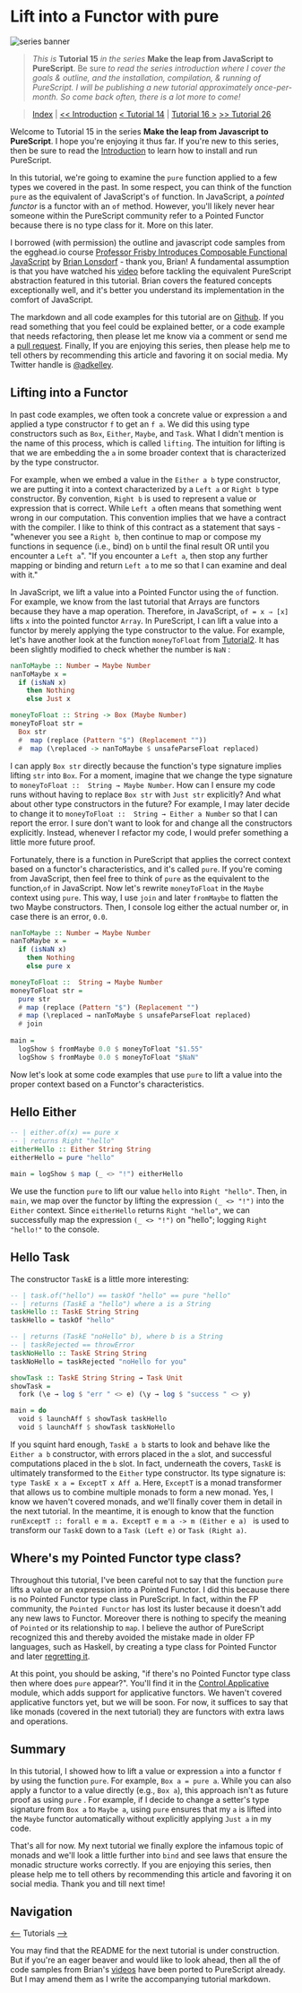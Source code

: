 # Lift into a Functor with pure
![series banner](../resources/glitched-abstract.jpg)

> *This is* **Tutorial 15** *in the series* **Make the leap from JavaScript to PureScript**. Be sure
> *to read the series introduction where I cover the goals & outline, and the installation,*
> *compilation, & running of PureScript. I will be publishing a new tutorial approximately*
> *once-per-month. So come back often, there is a lot more to come!*

> [Index](https://github.com/adkelley/javascript-to-purescript/tree/master/index.md) | [<< Introduction](https://github.com/adkelley/javascript-to-purescript) [< Tutorial 14](https://github.com/adkelley/javascript-to-purescript/tree/master/tut14) | [Tutorial 16 >](https://github.com/adkelley/javascript-to-purescript/tree/master/tut16) [>> Tutorial 26](https://github.com/adkelley/javascript-to-purescript/tree/master/tut26)

Welcome to Tutorial 15 in the series **Make the leap from Javascript to PureScript**.  I hope you're enjoying it thus far.  If you're new to this series, then be sure to read the [Introduction](https://github.com/adkelley/javascript-to-purescript) to learn how to install and run PureScript.

In this tutorial, we're going to examine the `pure` function applied to a few types we covered in the past.  In some respect, you can think of the function `pure` as the equivalent of JavaScript's `of` function. In JavaScript, a *pointed functor* is a functor with an `of` method.  However, you'll likely never hear someone within the PureScript community refer to a Pointed Functor because there is no type class for it.  More on this later.

I borrowed (with permission) the outline and javascript code samples from the egghead.io course [Professor Frisby Introduces Composable Functional JavaScript](https://egghead.io/courses/professor-frisby-introduces-composable-functional-javascript) by
[Brian Lonsdorf](https://github.com/DrBoolean) - thank you, Brian! A fundamental assumption is that you have watched his [video](https://egghead.io/lessons/javascript-lifting-into-a-pointed-functor) before tackling the equivalent PureScript abstraction featured in this tutorial.  Brian covers the featured concepts exceptionally well, and it's better you understand its implementation in the comfort of JavaScript.

The markdown and all code examples for this tutorial are on [Github](https://github.com/adkelley/javascript-to-purescript/tree/master/tut15).  If you read something that you feel could be explained better, or a code example that needs refactoring, then please let me know via a comment or send me a [pull request](https://github.com/adkelley/javascript-to-purescript/tree/master/tut14).  Finally, If you are enjoying this series, then please help me to tell others by recommending this article and favoring it on social media.  My Twitter handle is [@adkelley](https://twitter.com/adkelley).

## Lifting into a Functor
In past code examples, we often took a concrete value or expression `a` and applied a type constructor `f` to get an `f a`.   We did this using type constructors such as `Box`, `Either`, `Maybe`, and `Task`.  What I didn't mention is the name of this process, which is called `lifting`. The intuition for lifting is that we are embedding the `a` in some broader context that is characterized by the type constructor.   

For example, when we embed a value in the `Either a b` type constructor, we are putting it into a context characterized by a `Left a` or `Right b` type constructor.  By convention, `Right b` is used to represent a value or expression that is correct.  While `Left a`  often means that something went wrong in our computation.  This convention implies that we have a contract with the compiler.  I like to think of this contract as a statement that says - "whenever you see a `Right b`, then continue to map or compose my functions in sequence (i.e., bind) on `b` until the final result OR until you encounter a `Left a`".  "If you encounter a `Left a`, then stop any further mapping or binding and return `Left a` to me so that I can examine and deal with it."

In JavaScript, we lift a value into a Pointed Functor using the `of` function.  For example, we know from the last tutorial that Arrays are functors because they have a map operation.  Therefore, in JavaScript, `of = x ⇒ [x] ` lifts `x` into the pointed functor `Array`.  In PureScript, I can lift a value into a functor by merely applying the type constructor to the value.  For example, let's have another look at the function `moneyToFloat` from [Tutorial2]().  It has been slightly modified to check whether the number is `NaN` :
```haskell
nanToMaybe :: Number → Maybe Number
nanToMaybe x =
  if (isNaN x)
    then Nothing
    else Just x

moneyToFloat :: String -> Box (Maybe Number)
moneyToFloat str =
  Box str 
  #  map (replace (Pattern "$") (Replacement "")) 
  #  map (\replaced -> nanToMaybe $ unsafeParseFloat replaced)
```
I can apply `Box str` directly because the function's type signature implies lifting `str` into `Box`.  For a moment, imagine that we change the type signature to `moneyToFloat ::  String → Maybe Number`.  How can I ensure my code runs without having to replace `Box str` with `Just str` explicitly?  And what about other type constructors in the future? For example, I may later decide to change it to `moneyToFloat ::  String → Either a Number` so that I can report the error.  I sure don't want to look for and change all the constructors explicitly. Instead, whenever I refactor my code, I would prefer something a little more future proof.

Fortunately, there is a function in PureScript that applies the correct context based on a functor's characteristics, and it's called `pure`.  If you're coming from JavaScript, then feel free to think of `pure` as the equivalent to the function,`of` in JavaScript.    Now let's rewrite `moneyToFloat` in the `Maybe` context using `pure`.  This way, I use `join` and later `fromMaybe` to flatten the two Maybe constructors.  Then, I console log either the actual number or, in case there is an error, `0.0`. 

```haskell
nanToMaybe :: Number → Maybe Number
nanToMaybe x =
  if (isNaN x)
    then Nothing
    else pure x

moneyToFloat ::  String → Maybe Number
moneyToFloat str =
  pure str
  # map (replace (Pattern "$") (Replacement "")
  # map (\replaced → nanToMaybe $ unsafeParseFloat replaced)
  # join
 
main =
  logShow $ fromMaybe 0.0 $ moneyToFloat "$1.55"
  logShow $ fromMaybe 0.0 $ moneyToFloat "$NaN"
```
Now let's look at some code examples that use `pure`  to lift a value into the proper context based on a Functor's characteristics.

## Hello Either
```haskell
-- | either.of(x) == pure x
-- | returns Right "hello"
eitherHello :: Either String String
eitherHello = pure "hello"

main = logShow $ map (_ <> "!") eitherHello
```
We use the function `pure` to lift our value `hello` into `Right "hello"`.   Then, in `main`, we map over the functor by lifting the expression `(_ <> "!")` into the `Either` context.  Since `eitherHello` returns `Right "hello"`, we can successfully map the expression `(_ <> "!")`  on "hello"; logging `Right "hello!"` to the console.  

## Hello Task
The constructor `TaskE` is a little more interesting:
```haskell
-- | task.of("hello") == taskOf "hello" == pure "hello"
-- | returns (TaskE a "hello") where a is a String
taskHello :: TaskE String String
taskHello = taskOf "hello"

-- | returns (TaskE "noHello" b), where b is a String
-- | taskRejected == throwError
taskNoHello :: TaskE String String
taskNoHello = taskRejected "noHello for you"

showTask :: TaskE String String → Task Unit
showTask =
  fork (\e → log $ "err " <> e) (\y → log $ "success " <> y)

main = do
  void $ launchAff $ showTask taskHello
  void $ launchAff $ showTask taskNoHello
```
If you squint hard enough, `TaskE a b`  starts to look and behave like the `Either a b` constructor, with errors placed in the `a` slot, and successful computations placed in the `b` slot.  In fact, underneath the covers, `TaskE` is ultimately transformed to the  `Either` type constructor.  Its type signature is: `type TaskE x a = ExceptT x Aff a`.  Here, `ExceptT` is a monad transformer that allows us to combine multiple monads to form a new monad.  Yes, I know we haven't covered monads, and we'll finally cover them in detail in the next tutorial.  In the meantime, it is enough to know that the function `runExceptT :: forall e m a. ExceptT e m a -> m (Either e a) ` is used to transform our `TaskE` down to a `Task (Left e)` or `Task (Right a)`.

## Where's my Pointed Functor type class?
Throughout this tutorial, I've been careful not to say that the function `pure`  lifts a value or an expression into a Pointed Functor.  I did this because there is no Pointed Functor type class in PureScript.  In fact, within the FP community, the `Pointed Functor` has lost its luster because it doesn't add any new laws to Functor. Moreover there is nothing to specify the meaning of `Pointed` or its relationship to `map`.  I believe the author of PureScript recognized this and thereby avoided the mistake made in older FP languages, such as Haskell, by creating a type class for Pointed Functor and later [regretting it](https://wiki.haskell.org/Why_not_Pointed%3F). 

At this point, you should be asking, "if there's no Pointed Functor type class then where does `pure` appear?".  You'll find it in the [Control.Applicative](https://pursuit.purescript.org/packages/purescript-prelude/4.0.1/docs/Control.Applicative#v:pure) module, which adds support for applicative functors.  We haven't covered applicative functors yet, but we will be soon.  For now, it suffices to say that like monads (covered in the next tutorial) they are functors with extra laws and operations.
 
## Summary
In this tutorial, I showed how to lift a value or expression `a` into a functor `f` by using the function `pure`.  For example, `Box a = pure a`.  While you can also apply a functor to a value directly  (e.g., `Box a`),  this approach isn't as future proof as using `pure` .  For example, if I decide to change a setter's type signature from `Box a`  to `Maybe a`, using `pure` ensures that my `a` is lifted into the `Maybe` functor automatically without explicitly applying `Just a` in my code.

That's all for now. My next tutorial we finally explore the infamous topic of monads and we'll look a little further into `bind` and see laws that ensure the monadic structure works correctly. If you are enjoying this series, then please help me to tell others by recommending this article and favoring it on social media. Thank you and till next time!


## Navigation
[<--](https://github.com/adkelley/javascript-to-purescript/tree/master/tut14) Tutorials [-->](https://github.com/adkelley/javascript-to-purescript/tree/master/tut16)

You may find that the README for the next tutorial is under construction. But if you're an eager beaver and would like to look ahead, then all the of code samples from Brian's [videos](https://egghead.io/courses/professor-frisby-introduces-composable-functional-javascript) have been ported to PureScript already. But I may amend them as I write the accompanying tutorial markdown.  
